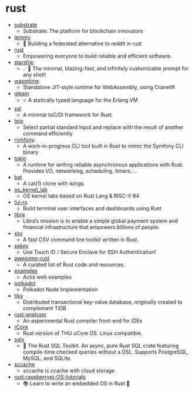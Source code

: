 # rust
- [substrate](https://github.com/paritytech/substrate)
  - Substrate: The platform for blockchain innovators
- [lemmy](https://github.com/LemmyNet/lemmy)
  - 🐀 Building a federated alternative to reddit in rust
- [rust](https://github.com/rust-lang/rust)
  - Empowering everyone to build reliable and efficient software.
- [starship](https://github.com/starship/starship)
  - ☄🌌️ The minimal, blazing-fast, and infinitely customizable prompt for any shell!
- [wasmtime](https://github.com/bytecodealliance/wasmtime)
  - Standalone JIT-style runtime for WebAssembly, using Cranelift
- [gleam](https://github.com/gleam-lang/gleam)
  - ⭐️ A statically typed language for the Erlang VM
- [sai](https://github.com/zhming0/sai)
  - A minimal IoC/DI framework for Rust.
- [teip](https://github.com/greymd/teip)
  - Select partial standard input and replace with the result of another command efficiently
- [rymfony](https://github.com/Pierstoval/rymfony)
  - A work-in-progress CLI tool built in Rust to mimic the Symfony CLI binary
- [tokio](https://github.com/tokio-rs/tokio)
  - A runtime for writing reliable asynchronous applications with Rust. Provides I/O, networking, scheduling, timers, ...
- [bat](https://github.com/sharkdp/bat)
  - A cat(1) clone with wings.
- [os_kernel_lab](https://github.com/chyyuu/os_kernel_lab)
  - OS kernel labs based on Rust Lang & RISC-V 64
- [tui-rs](https://github.com/fdehau/tui-rs)
  - Build terminal user interfaces and dashboards using Rust
- [libra](https://github.com/libra/libra)
  - Libra’s mission is to enable a simple global payment system and financial infrastructure that empowers billions of people.
- [xsv](https://github.com/BurntSushi/xsv)
  - A fast CSV command line toolkit written in Rust.
- [sekey](https://github.com/sekey/sekey)
  - Use Touch ID / Secure Enclave for SSH Authentication!
- [awesome-rust](https://github.com/rust-unofficial/awesome-rust)
  - A curated list of Rust code and resources.
- [examples](https://github.com/actix/examples)
  - Actix web examples
- [polkadot](https://github.com/paritytech/polkadot)
  - Polkadot Node Implementation
- [tikv](https://github.com/tikv/tikv)
  - Distributed transactional key-value database, originally created to complement TiDB
- [rust-analyzer](https://github.com/rust-analyzer/rust-analyzer)
  - An experimental Rust compiler front-end for IDEs
- [rCore](https://github.com/rcore-os/rCore)
  - Rust version of THU uCore OS. Linux compatible.
- [sqlx](https://github.com/launchbadge/sqlx)
  - 🧰 The Rust SQL Toolkit. An async, pure Rust SQL crate featuring compile-time checked queries without a DSL. Supports PostgreSQL, MySQL, and SQLite.
- [sccache](https://github.com/mozilla/sccache)
  - sccache is ccache with cloud storage
- [rust-raspberrypi-OS-tutorials](https://github.com/rust-embedded/rust-raspberrypi-OS-tutorials)
  - 📚 Learn to write an embedded OS in Rust 🦀
